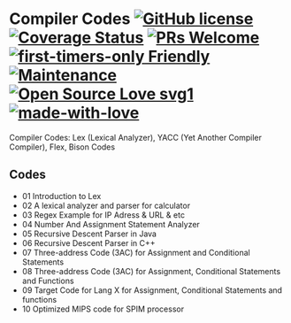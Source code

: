 # Compiler Codes [![GitHub license](https:img.shields.iobadgelicense-GLWTPL-blue.svg)](https:github.comme-shaonGLWTPLblobmasterNSFW_LICENSE) [![Coverage Status](https:img.shields.iobadgecoverage-100%25-yellow.svg)]() [![PRs Welcome](https:img.shields.iobadgePRs-welcome-brightgreen.svg)]() [![first-timers-only Friendly](https:img.shields.iobadgefirst--timers--only-friendly-blue.svg)](http:www.firsttimersonly.com) [![Maintenance](https:img.shields.iobadgeMaintained%3F-yes-green.svg)](https:github.comSaadAAkashCompiler-Linux-GIT-AWS-Essentialsgraphscommit-activity) [![Open Source Love svg1](https:badges.frapsoft.comosv1open-source.svg?v=103)](https:github.comellerbrockopen-source-badges) [![made-with-love](https:img.shields.iobadgeMade%20with-Love-1f425f.svg)](https:saadaakash.bitbucket.io)
Compiler Codes:
Lex (Lexical Analyzer), YACC (Yet Another Compiler Compiler), Flex, Bison Codes

## Codes

* 01 Introduction to Lex
* 02 A lexical analyzer and parser for calculator
* 03 Regex Example for IP Adress & URL & etc
* 04 Number And Assignment Statement Analyzer
* 05 Recursive Descent Parser in Java
* 06 Recursive Descent Parser in C++
* 07 Three-address Code (3AC) for Assignment and Conditional Statements
* 08 Three-address Code (3AC) for Assignment, Conditional Statements and Functions
* 09 Target Code for Lang X for Assignment, Conditional Statements and functions
* 10 Optimized MIPS code for SPIM processor